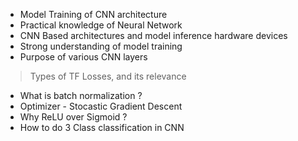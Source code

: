 - Model Training of CNN architecture
- Practical knowledge of Neural Network
- CNN Based architectures and model inference hardware devices
- Strong understanding of model training 
- Purpose of various CNN layers
> Types of TF Losses, and its relevance
- What is batch normalization ?
- Optimizer - Stocastic Gradient Descent
- Why ReLU over Sigmoid ?
- How to do 3 Class classification in CNN
